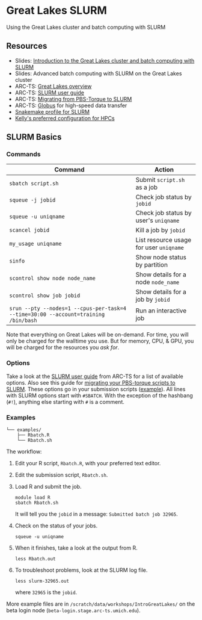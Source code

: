 # Great Lakes SLURM
Using the Great Lakes cluster and batch computing with SLURM 

## Resources

* Slides: [Introduction to the Great Lakes cluster and batch computing with SLURM](https://docs.google.com/presentation/d/1yZCyfBaK9GVCI64oUW-99HtUO5RNwSlqpeUNo8BjgWI/edit#slide=id.p1)
* Slides: Advanced batch computing with SLURM on the Great Lakes cluster
* ARC-TS: [Great Lakes overview](https://arc-ts.umich.edu/greatlakes/)
* ARC-TS: [SLURM user guide](https://arc-ts.umich.edu/greatlakes/slurm-user-guide/)
* ARC-TS: [Migrating from PBS-Torque to SLURM](https://arc-ts.umich.edu/migrating-from-torque-to-slurm/)
* ARC-TS: [Globus](https://arc-ts.umich.edu/globus/) for high-speed data transfer
* [Snakemake profile for SLURM](https://github.com/Snakemake-Profiles/slurm)
* [Kelly's preferred configuration for HPCs](https://github.com/kelly-sovacool/hpc-config)

## SLURM Basics

### Commands

| Command | Action |
|---------|--------|
| `sbatch script.sh` | Submit `script.sh` as a job |
| `squeue -j jobid` | Check job status by `jobid` |
| `squeue -u uniqname` | Check job status by user's `uniqname`|
| `scancel jobid` | Kill a job by `jobid` |
| `my_usage uniqname` | List resource usage for user `uniqname`|
| `sinfo` | Show node status by partition |
| `scontrol show node node_name` | Show details for a node `node_name` |
| `scontrol show job jobid` | Show details for a job by `jobid`|
| `srun --pty --nodes=1 --cpus-per-task=4 --time=30:00 --account=training /bin/bash` | Run an interactive job |

Note that everything on Great Lakes will be on-demand. For time, you will only be charged for the walltime you use. But for memory, CPU, & GPU, you will be charged for the resources you *ask for*.

### Options

Take a look at the [SLURM user guide](https://arc-ts.umich.edu/greatlakes/slurm-user-guide/) from ARC-TS for a list of available options. Also see this guide for [migrating your PBS-torque scripts to SLURM](https://arc-ts.umich.edu/migrating-from-torque-to-slurm/).
These options go in your submission scripts ([example](examples/Rbatch.sh)). All lines with SLURM options start with `#SBATCH`. With the exception of the hashbang (`#!`), anything else starting with `#` is a comment.

### Examples

```
└── examples/
    ├── Rbatch.R
    └── Rbatch.sh
```

The workflow:

1. Edit your R script, `Rbatch.R`, with your preferred text editor.

1. Edit the submission script, `Rbatch.sh`. 

1. Load R and submit the job.
	```
	module load R
	sbatch Rbatch.sh
	```
	It will tell you the `jobid` in a message: `Submitted batch job 32965`.

1. Check on the status of your jobs.
	```
	squeue -u uniqname
	```
1. When it finishes, take a look at the output from R.
	```
	less Rbatch.out
	```
1. To troubleshoot problems, look at the SLURM log file.
	```
	less slurm-32965.out
	```
	where `32965` is the `jobid`.

More example files are in `/scratch/data/workshops/IntroGreatLakes/` on the beta login node (`beta-login.stage.arc-ts.umich.edu`).
